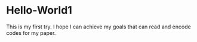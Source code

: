 # Hello-World1
This is my first try.
I hope I can achieve my goals that can read and encode codes for my paper.
